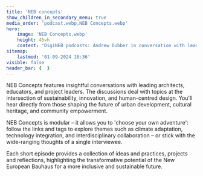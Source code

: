```yaml
---
title: 'NEB concepts'
show_children_in_secondary_menu: true
media_order: 'podcast.webp,NEB Concepts.webp'
hero:
    image: 'NEB Concepts.webp'
    height: 45vh
    content: 'DigiNEB podcasts: Andrew Dubber in conversation with leading architects, educators, and project leaders'
sitemap:
    lastmod: '01-09-2024 10:36'
visible: false
header_bar: {  }
---
```


NEB Concepts features insightful conversations with leading architects, educators, and project leaders. The discussions deal with topics at the intersection of sustainability, innovation, and human-centred design. You'll hear directly from those shaping the future of urban development, cultural heritage, and community empowerment. 

NEB Concepts is modular – it allows you to 'choose your own adventure': follow the links and tags to explore themes such as climate adaptation, technology integration, and interdisciplinary collaboration – or stick with the wide-ranging thoughts of a single interviewee. 

Each short episode provides a collection of ideas and practices, projects and reflections, highlighting the transformative potential of the New European Bauhaus for a more inclusive and sustainable future.